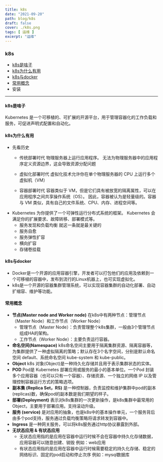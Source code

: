 ```yaml
---
title: k8s
date: "2021-09-20"
path: blog/k8s
draft: false
cover: ./k8s.png
tags: [ 运维 ]
excerpt: "运维"
---
```


### k8s
- [k8s是啥子](#k8s是啥子)
- [k8s为什么有用](#k8s为什么有用)
- [k8s与docker](#k8s与docker)
- [常用概念](#常用概念)
- 安装

------
#### k8s是啥子
Kubernetes 是一个可移植的、可扩展的开源平台，用于管理容器化的工作负载和服务，可促进声明式配置和自动化。

#### k8s为什么有用
- 先看历史
  - 传统部署时代
  物理服务器上运行应用程序。 无法为物理服务器中的应用程序定义资源边界，这会导致资源分配问题

  - 虚拟化部署时代
  虚拟化技术允许你在单个物理服务器的 CPU 上运行多个虚拟机（VM）

  - 容器部署时代
  容器类似于 VM，但是它们具有被放宽的隔离属性，可以在应用程序之间共享操作系统（OS）。 因此，容器被认为是轻量级的。容器与 VM 类似，具有自己的文件系统、CPU、内存、进程空间等。
- Kubernetes 为你提供了一个可弹性运行分布式系统的框架。 Kubernetes 会满足你的扩展要求、故障转移、部署模式等。
  - 服务发现和负载均衡 就这一条就是最关键的
  - 服务自愈
  - 服务弹性扩容
  - 横向扩容
  - 存储卷挂载

#### k8s与docker
- Docker是一个开源的应用容器引擎，开发者可以打包他们的应用及依赖到一个可移植的容器中，发布到流行的Linux机器上，也可实现虚拟化。
- k8s是一个开源的容器集群管理系统，可以实现容器集群的自动化部署、自动扩缩容、维护等功能。

#### 常用概念
- **节点(Master node and Worker node)**
在k8s中有两种节点：管理节点（Master Node）和工作节点（Worker Node）
  - 管理节点（Master Node）：负责管理整个k8s集群，一般由3个管理节点组成HA的架构。
  - 工作节点（Worker Node）：主要负责运行容器。
- **命名空间(Namespace)**
k8s命名空间主要用于隔离集群资源、隔离容器等，为集群提供了一种虚拟隔离的策略；默认存在3个名字空间，分别是默认命名空间 default、系统命名空间 kube-system 和 kube-public。
- **Object**
k8s 对象(Object)是一种持久化存储并且用于表示集群状态的实体。
- **POD**
Pod是 Kubernetes 部署应用或服务的最小的基本单位。一个Pod 封装多个应用容器（也可以只有一个容器）、存储资源、一个独立的网络 IP 以及管理控制容器运行方式的策略选项。
- **副本集 (Replica Set，RS)**
是一种控制器，负责监控和维护集群中pod的副本(replicas)数，确保pod的副本数是我们期望的样子。
- **部署(Deployment)**
表示对k8s集群的一次更新操作，是k8s集群中最常用的Object，主要用于部署应用。支持滚动升级。
- **服务 (service)**
是对应用的抽象，也是k8s中的基本操作单元，一个服务背后由多个pod支持，服务通过负载均衡策略将请求转发到容器中。
- **Ingress**
是一种网关服务，可以将k8s服务通过http协议暴露到外部。
- **无状态应用 & 有状态应用**
  - 无状态应用指的是应用在容器中运行时候不会在容器中持久化存储数据，应用容器可以随意创建、销毁 例如：web应用
  - 有状态应用指的是应用在容器中运行时候需要稳定的持久化存储、稳定的网络标识、固定的pod启动和停止次序 例如：mysql数据库
